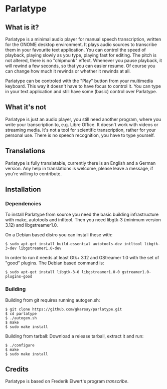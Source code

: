 # Parlatype

## What is it?

Parlatype is a minimal audio player for manual speech transcription, written for the GNOME desktop environment. It plays audio sources to transcribe them in your favourite text application. You can control the speed of playback, playing slowly as you type, playing fast for editing. The pitch is not altered, there is no "chipmunk" effect. Whenever you pause playback, it will rewind a few seconds, so that you can easier resume. Of course you can change how much it rewinds or whether it rewinds at all.

Parlatype can be controled with the "Play" button from your multimedia keyboard. This way it doesn't have to have focus to control it. You can type in your text application and still have some (basic) control over Parlatype.


## What it's not

Parlatype is just an audio player, you still need another program, where you write your transcription to, e.g. Libre Office. It doesn't work with videos or streaming media. It's not a tool for scientific transcription, rather for your personal use. There is no speech recognition, you have to type yourself.

## Translations

Parlatype is fully translatable, currently there is an English and a German version. Any help in translations is welcome, please leave a message, if you're willing to contribute.

## Installation

### Dependencies

To install Parlatype from source you need the basic building infrastructure with make, autotools and intltool.
Then you need libgtk-3 (minimum version 3.12) and libgstreamer1.0.

On a Debian based distro you can install these with:

```
$ sudo apt-get install build-essential autotools-dev intltool libgtk-3-dev libgstreamer1.0-dev
```

In order to run it needs at least Gtk+ 3.12 and GStreamer 1.0 with the set of "good" plugins.
The Debian based command is:
```
$ sudo apt-get install libgtk-3-0 libgstreamer1.0-0 gstreamer1.0-plugins-good
```

### Building 
Building from git requires running autogen.sh:
```
$ git clone https://github.com/gkarsay/parlatype.git
$ cd parlatype
$ ./autogen.sh
$ make
$ sudo make install
```
Building from tarball: Download a release tarball, extract it and run:
```
$ ./configure
$ make
$ sudo make install
```


## Credits

Parlatype is based on Frederik Elwert's program *transcribe*.

